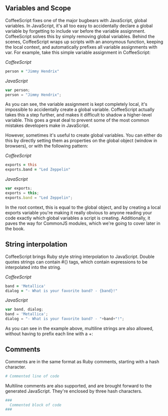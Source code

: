 ## Variables and Scope
CoffeeScript fixes one of the major bugbears with JavaScript, global variables. In JavaScript,
it's all too easy to accidentally declare a global variable by forgetting to include var before the variable assignment.
CoffeeScript solves this by simply removing global variables. Behind the scenes, CoffeeScript wraps up scripts with an
anonymous function, keeping the local context, and automatically prefixes all variable assignments with var.
For example, take this simple variable assignment in CoffeeScript:

*CoffeeScript*
``` coffeescript
person = "Jimmy Hendrix"
```

*JavaScript*
``` javascript
var person;
person = "Jimmy Hendrix";
```

As you can see, the variable assignment is kept completely local, it's impossible to accidentally create a global variable. CoffeeScript actually takes this a step further, and makes it difficult to shadow a higher-level variable. This goes a great deal to prevent some of the most common mistakes developers make in JavaScript.

However, sometimes it's useful to create global variables. You can either do this by directly setting them as properties on the global object (window in browsers), or with the following pattern:

*CoffeeScript*

``` coffeescript
exports = this
exports.band = "Led Zeppelin"
```

*JavaScript*

``` javascript
var exports;
exports = this;
exports.band = "Led Zeppelin";
```


In the root context, this is equal to the global object, and by creating a local exports variable you're making it really obvious to anyone reading your code exactly which global variables a script is creating. Additionally, it paves the way for CommonJS modules, which we're going to cover later in the book.

## String interpolation
CoffeeScript brings Ruby style string interpolation to JavaScript. Double quotes strings can contain #{} tags, which contain expressions to be interpolated into the string.

*CoffeeScript*
``` coffeescript
band = 'Metallica'
dialog = "- What is your favorite band? - {band}!"
```

*JavaScript*
``` javascript
var band, dialog;
band = 'Metallica';
dialog = "- What is your favorite band? - "+band+"!";
```

As you can see in the example above, multiline strings are also allowed, without having to prefix each line with a +:

## Comments
Comments are in the same format as Ruby comments, starting with a hash character.
``` coffeescript
# Commented line of code
```
Multiline comments are also supported, and are brought forward to the generated JavaScript. They're enclosed by three hash characters.
``` coffeescript
###
  Commented block of code
###
````
